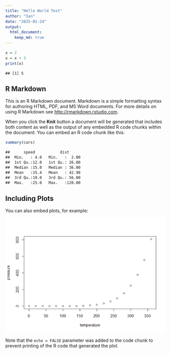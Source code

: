 ```yaml
---
title: "Hello World Test"
author: "Ian"
date: "2025-01-24"
output: 
  html_document: 
    keep_md: true
---
```




``` r
x = 2
x = x + 3
print(x)
```

```
## [1] 5
```

## R Markdown

This is an R Markdown document. Markdown is a simple formatting syntax for authoring HTML, PDF, and MS Word documents. For more details on using R Markdown see <http://rmarkdown.rstudio.com>.

When you click the **Knit** button a document will be generated that includes both content as well as the output of any embedded R code chunks within the document. You can embed an R code chunk like this:


``` r
summary(cars)
```

```
##      speed           dist       
##  Min.   : 4.0   Min.   :  2.00  
##  1st Qu.:12.0   1st Qu.: 26.00  
##  Median :15.0   Median : 36.00  
##  Mean   :15.4   Mean   : 42.98  
##  3rd Qu.:19.0   3rd Qu.: 56.00  
##  Max.   :25.0   Max.   :120.00
```

## Including Plots

You can also embed plots, for example:

![](helloworldtest_files/figure-html/pressure-1.png)<!-- -->

Note that the `echo = FALSE` parameter was added to the code chunk to prevent printing of the R code that generated the plot.
